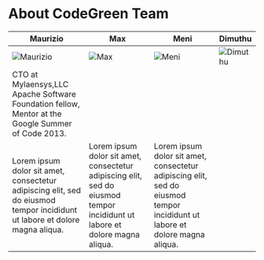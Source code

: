 About CodeGreen Team
===========================


| Maurizio | Max | Meni | Dimuthu
|--- |--- |--- |---
| ![Maurizio](https://pbs.twimg.com/profile_images/536400530075971584/_zOPB12Q_400x400.jpeg) | ![Max](https://pbs.twimg.com/profile_images/536841741039464448/Z8QM0uFh_400x400.jpeg) | ![Meni](https://pbs.twimg.com/profile_images/477843469705048064/twGS0AqE_400x400.jpeg) | ![Dimuthu](https://pbs.twimg.com/profile_images/3479129667/6c1a558922081e80e2a825cb7e5334a7_400x400.jpeg) |
|CTO at Mylaensys,LLC  Apache Software Foundation fellow, Mentor at the Google Summer of Code  2013. 
|Lorem ipsum dolor sit amet, consectetur adipiscing elit, sed do eiusmod tempor incididunt ut labore et dolore magna aliqua.|Lorem ipsum dolor sit amet, consectetur adipiscing elit, sed do eiusmod tempor incididunt ut labore et dolore magna aliqua.|Lorem ipsum dolor sit amet, consectetur adipiscing elit, sed do eiusmod tempor incididunt ut labore et dolore magna aliqua.


